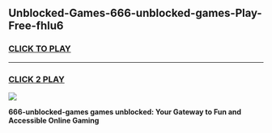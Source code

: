 
## Unblocked-Games-666-unblocked-games-Play-Free-fhlu6
<h3>
<a href="https://premium76.site?title=666-unblocked-games&ref=12A">CLICK TO PLAY</a></h3>
<hr>

<h3>
<a href="https://premium76.site?title=666-unblocked-games&ref=12A">CLICK 2 PLAY</a>
  
</h3>

<a href="https://premium76.site?title=666-unblocked-games&ref=12A"><img src="https://clearcache.store/games.png"></a>


**666-unblocked-games games unblocked: Your Gateway to Fun and Accessible Online Gaming**
